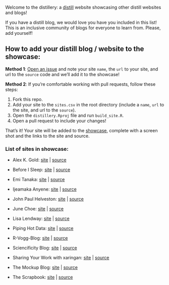 
<!-- README.md is generated from README.Rmd. Please edit that file -->

Welcome to the distillery: a
[distill](https://rstudio.github.io/distill/) website showcasing other
distill websites and blogs\!

If you have a distill blog, we would love you have you included in this
list\! This is an inclusive community of blogs for everyone to learn
from. Please, add yourself\!

## How to add your distill blog / website to the showcase:

**Method 1**: [Open an
issue](https://github.com/jhelvy/distillery/issues) and note your site
`name`, the `url` to your site, and url to the `source` code and we’ll
add it to the showcase\!

**Method 2**: If you’re comfortable working with pull requests, follow
these steps:

1.  Fork this repo.
2.  Add your site to the `sites.csv` in the root directory (include a
    `name`, `url` to the site, and url to the `source`).
3.  Open the `distillery.Rproj` file and run `build_site.R`.
4.  Open a pull request to include your changes\!

That’s it\! Your site will be added to the
[showcase](https://jhelvy.github.io/distillery/showcase.html), complete
with a screen shot and the links to the site and source.

### List of sites in showcase:

  - Alex K. Gold: [site](https://alexkgold.space/) |
    [source](https://github.com/akgold/akg_site)

  - Before I Sleep: [site](https://milesmcbain.xyz/) |
    [source](https://github.com/MilesMcBain/milesmcbain.com/)

  - Emi Tanaka: [site](https://emitanaka.org/) |
    [source](https://github.com/emitanaka/emitanaka.github.io)

  - Ijeamaka Anyene: [site](https://ijeamaka-anyene.netlify.app/) |
    [source](https://github.com/Ijeamakaanyene/ijeamaka-anyene)

  - John Paul Helveston: [site](https://jhelvy.github.io/) |
    [source](https://github.com/jhelvy/jhelvy.github.io/)

  - June Choe: [site](https://yjunechoe.github.io/) |
    [source](https://github.com/yjunechoe/yjunechoe.github.io)

  - Lisa Lendway: [site](https://lisalendway.netlify.app/) |
    [source](https://github.com/llendway/lisalendway_distill)

  - Piping Hot Data: [site](https://www.pipinghotdata.com/) |
    [source](https://github.com/shannonpileggi/pipinghotdata_distill)

  - R-Vogg-Blog: [site](https://r-vogg-blog.netlify.app/) |
    [source](https://github.com/richardvogg/r-vogg-blog)

  - Sciencificity Blog: [site](https://sciencificity-blog.netlify.app/)
    | [source](https://github.com/sciencificity/Blog_Vebash)

  - Sharing Your Work with xaringan:
    [site](https://spcanelon.github.io/xaringan-basics-and-beyond) |
    [source](https://github.com/spcanelon/xaringan-basics-and-beyond)

  - The Mockup Blog: [site](https://themockup.netlify.app/) |
    [source](https://github.com/jthomasmock/radix_themockup)

  - The Scrapbook: [site](https://eliocamp.github.io/scrapbook/) |
    [source](https://github.com/eliocamp/scrapbook)
